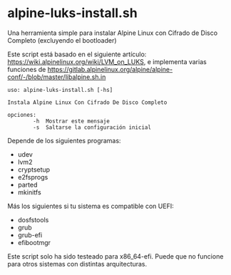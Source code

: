 # alpine-luks-install.sh

Una herramienta simple para instalar Alpine Linux con Cifrado de Disco Completo (excluyendo el bootloader)

Este script está basado en el siguiente artículo: https://wiki.alpinelinux.org/wiki/LVM_on_LUKS, e implementa varias funciones de https://gitlab.alpinelinux.org/alpine/alpine-conf/-/blob/master/libalpine.sh.in

```
uso: alpine-luks-install.sh [-hs]

Instala Alpine Linux Con Cifrado De Disco Completo

opciones:
        -h  Mostrar este mensaje
        -s  Saltarse la configuración inicial 
```

Depende de los siguientes programas:

* udev
* lvm2
* cryptsetup
* e2fsprogs
* parted
* mkinitfs

Más los siguientes si tu sistema es compatible con UEFI:

* dosfstools
* grub 
* grub-efi 
* efibootmgr

Este script solo ha sido testeado para x86_64-efi. Puede que no funcione para otros sistemas con distintas arquitecturas.
